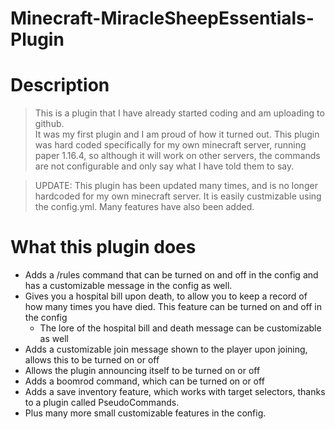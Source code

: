 # Minecraft-MiracleSheepEssentials-Plugin

# Description

> This is a plugin that I have already started coding and am uploading to github.  
It was my first plugin and I am proud of how it turned out. This plugin was hard coded specifically for my own minecraft server, running paper 1.16.4, so although it will work on other servers, the commands are not configurable and only say what I have told them to say.

> UPDATE: This plugin has been updated many times, and is no longer hardcoded for my own minecraft server. It is easily custmizable using the config.yml. Many features have also been added.


# What this plugin does

* Adds a /rules command that can be turned on and off in the config and has a customizable message in the config as well.
* Gives you a hospital bill upon death, to allow you to keep a record of how many times you have died. This feature can be turned on and off in the config
  * The lore of the hospital bill and death message can be customizable as well
* Adds a customizable join message shown to the player upon joining, allows this to be turned on or off
* Allows the plugin announcing itself to be turned on or off
* Adds a boomrod command, which can be turned on or off
* Adds a save inventory feature, which works with target selectors, thanks to a plugin called PseudoCommands.
* Plus many more small customizable features in the config.

